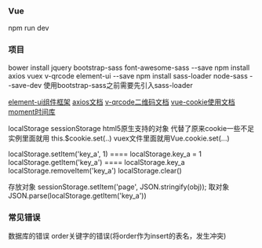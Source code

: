 ### Vue

npm run dev

### 项目
bower install jquery bootstrap-sass font-awesome-sass --save
npm install axios vuex v-qrcode element-ui  --save
npm install sass-loader node-sass --save-dev
使用bootstrap-sass之前需要先引入sass-loader


[element-ui组件框架](https://github.com/ElemeFE/element)
[axios文档](https://github.com/mzabriskie/axios)
[v-qrcode二维码文档](https://github.com/atwxp/v-qrcode)
[vue-cookie使用文档](https://github.com/alfhen/vue-cookie)
[moment时间库](http://momentjs.com/docs)


localStorage sessionStorage  html5原生支持的对象   代替了原来cookie一些不足
实例里面就用  this.$cookie.set(..)  vuex文件里面就用Vue.cookie.set(...)

localStorage.setItem('key_a', 1)   ====  localStorage.key_a = 1
localStorage.getItem('key_a')       ====  localStorage.key_a
localStorage.removeItem('key_a')
localStorage.clear()

存放对象
sessionStorage.setItem('page', JSON.stringify(obj));
取对象
JSON.parse(localStorage.getItem('key_a'))

### 常见错误
数据库的错误  order关键字的错误(将order作为insert的表名，发生冲突)
